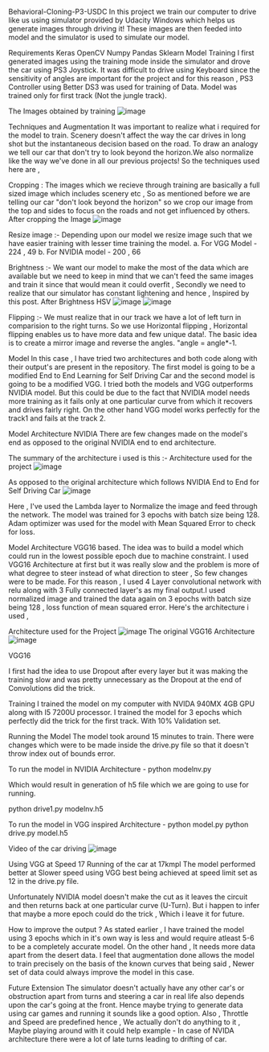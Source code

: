 Behavioral-Cloning-P3-USDC
In this project we train our computer to drive like us using simulator provided by Udacity Windows which helps us generate images through driving it! These images are then feeded into model and the simulator is used to simulate our model.

Requirements
Keras
OpenCV
Numpy
Pandas
Sklearn
Model Training
I first generated images using the training mode inside the simulator and drove the car using PS3 Joystick. It was difficult to drive using Keyboard since the sensitivity of angles are important for the project and for this reason , PS3 Controller using Better DS3 was used for training of Data. Model was trained only for first track (Not the jungle track).

The Images obtained by training
![image](https://github.com/Vercelly/Behavioral-Cloning/assets/161895992/c17b52d9-e7ba-4198-b419-e6f0a6c47878)


Techniques and Augmentation
It was important to realize what i required for the model to train. Scenery doesn't affect the way the car drives in long shot but the instantaneous decision based on the road. To draw an analogy we tell our car that don't try to look beyond the horizon.We also normalize like the way we've done in all our previous projects!
So the techniques used here are ,

Cropping : The images which we recieve through training are basically a full sized image which includes scenery etc , So as mentioned before we are telling our car "don't look beyond the horizon" so we crop our image from the top and sides to focus on the roads and not get influenced by others. After cropping the Image
![image](https://github.com/Vercelly/Behavioral-Cloning/assets/161895992/9e45eb3e-204a-4450-91b6-2772514012af)

Resize image :- Depending upon our model we resize image such that we have easier training with lesser time training the model. a. For VGG Model - 224 , 49 b. For NVIDIA model - 200 , 66

Brightness :- We want our model to make the most of the data which are available but we need to keep in mind that we can't feed the same images and train it since that would mean it could overfit , Secondly we need to realize that our simulator has constant lightening and hence , Inspired by this post. After Brightness HSV
![image](https://github.com/Vercelly/Behavioral-Cloning/assets/161895992/e3ff2f5b-f1b2-4a83-8b3b-4644b3ec1c8b)
![image](https://github.com/Vercelly/Behavioral-Cloning/assets/161895992/b1c7a958-2b49-4b9c-abf3-2f894767b942)

Flipping :- We must realize that in our track we have a lot of left turn in comparision to the right turns. So we use Horizontal flipping , Horizontal flipping enables us to have more data and few unique data!. The basic idea is to create a mirror image and reverse the angles. "angle = angle*-1.

Model
In this case , I have tried two architectures and both code along with their output's are present in the repository. The first model is going to be a modified End to End Learning for Self Driving Car and the second model is going to be a modified VGG. I tried both the models and VGG outperforms NVIDIA model. But this could be due to the fact that NVIDIA model needs more training as it fails only at one particular curve from which it recovers and drives fairly right. On the other hand VGG model works perfectly for the track1 and fails at the track 2.

Model Architecture NVIDIA
There are few changes made on the model's end as opposed to the original NVIDIA end to end architecture.

The summary of the architecture i used is this :- Architecture used for the project
![image](https://github.com/Vercelly/Behavioral-Cloning/assets/161895992/d2021331-f6ff-4c08-8a23-6cc2e8d22d60)

As opposed to the original architecture which follows NVIDIA End to End for Self Driving Car
![image](https://github.com/Vercelly/Behavioral-Cloning/assets/161895992/072b86b8-a47e-4259-97de-5a88d5623bf8)

Here , I've used the Lambda layer to Normalize the image and feed through the network. The model was trained for 3 epochs with batch size being 128. Adam optimizer was used for the model with Mean Squared Error to check for loss.

Model Architecture VGG16 based.
The idea was to build a model which could run in the lowest possible epoch due to machine constraint. I used VGG16 Architecture at first but it was really slow and the problem is more of what degree to steer instead of what direction to steer , So few changes were to be made. For this reason , I used 4 Layer convolutional network with relu along with 3 Fully connected layer's as my final output.I used normalized image and trained the data again on 3 epochs with batch size being 128 , loss function of mean squared error. Here's the architecture i used ,

Architecture used for the Project
![image](https://github.com/Vercelly/Behavioral-Cloning/assets/161895992/9dd52008-eb35-411e-ae4c-5935ccc2d724)
The original VGG16 Architecture
![image](https://github.com/Vercelly/Behavioral-Cloning/assets/161895992/249c735e-bb06-4f26-ab76-c64e7220e21b)

VGG16

I first had the idea to use Dropout after every layer but it was making the training slow and was pretty unnecessary as the Dropout at the end of Convolutions did the trick.

Training
I trained the model on my computer with NVIDA 940MX 4GB GPU along with I5 7200U processor. I trained the model for 3 epochs which perfectly did the trick for the first track. With 10% Validation set.

Running the Model
The model took around 15 minutes to train. There were changes which were to be made inside the drive.py file so that it doesn't throw index out of bounds error.

To run the model in NVIDIA Architecture -
python modelnv.py

Which would result in generation of h5 file which we are going to use for running.

python drive1.py modelnv.h5

To run the model in VGG inspired Architecture -
python model.py python drive.py model.h5

Video of the car driving
![image](https://github.com/Vercelly/Behavioral-Cloning/assets/161895992/22ca2f68-3544-4b23-993b-08ca39ea99c3)

Using VGG at Speed 17 Running of the car at 17kmpl The model performed better at Slower speed using VGG best being achieved at speed limit set as 12 in the drive.py file.

Unfortunately NVIDIA model doesn't make the cut as it leaves the circuit and then returns back at one particular curve (U-Turn). But i happen to infer that maybe a more epoch could do the trick , Which i leave it for future.

How to improve the output ?
As stated earlier , I have trained the model using 3 epochs which in it's own way is less and would require atleast 5-6 to be a completely accurate model. On the other hand , It needs more data apart from the desert data. I feel that augmentation done allows the model to train precisely on the basis of the known curves that being said , Newer set of data could always improve the model in this case.

Future Extension
The simulator doesn't actually have any other car's or obstruction apart from turns and steering a car in real life also depends upon the car's going at the front. Hence maybe trying to generate data using car games and running it sounds like a good option. Also , Throttle and Speed are predefined hence , We actually don't do anything to it , Maybe playing around with it could help example - In case of NVIDA architecture there were a lot of late turns leading to drifting of car.
